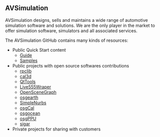 ## AVSimulation

AVSimulation designs, sells and maintains a wide range of automotive simulation software and solutions. We are the only player in the market to offer simulation software, simulators and all associated services.

The AVSimulation GitHub contains many kinds of resources:
- Public Quick Start content
  - [Guide](https://github.com/AVSimulation/SCANeR-User-Guides)
  - [Samples](https://github.com/AVSimulation/SCANeR-Samples-Pack)
- Public projects with open source softwares contributions
  - [rpclib](https://github.com/AVSimulation/rpclib)
  - [cal3d](https://github.com/AVSimulation/cal3d)
  - [QtTools](https://github.com/AVSimulation/QtTools)
  - [Live555Wraper](https://github.com/AVSimulation/Live555Wrapper)
  - [OpenSceneGraph](https://github.com/AVSimulation/OpenSceneGraph)
  - [osgearth](https://github.com/AVSimulation/osgearth)
  - [SimpleNurbs](https://github.com/AVSimulation/SimpleNurbs)
  - [osgCal](https://github.com/AVSimulation/osgCal)
  - [osgocean](https://github.com/AVSimulation/osgocean)
  - [osgPPU](https://github.com/AVSimulation/osgPPU)
  - [sigar](https://github.com/AVSimulation/sigar)
- Private projects for sharing with customers

